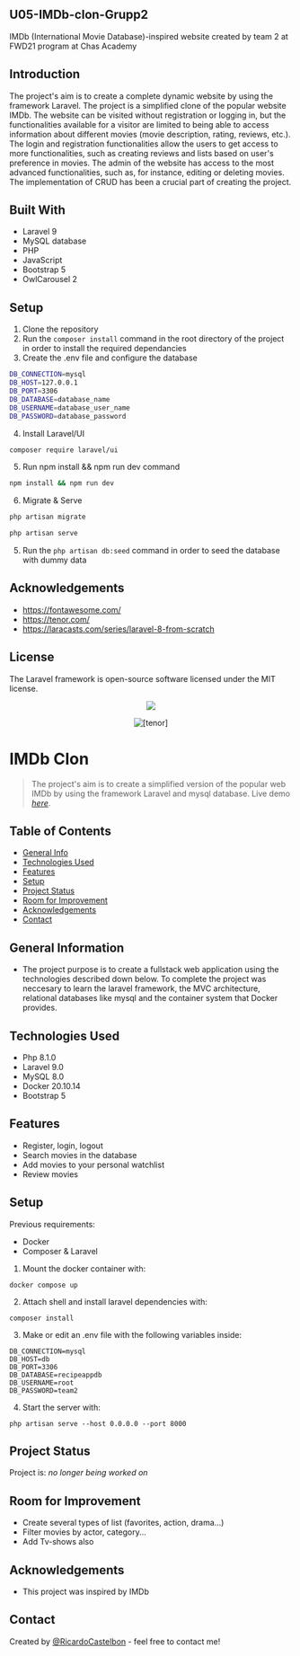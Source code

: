 
## U05-IMDb-clon-Grupp2
IMDb (International Movie Database)-inspired website created by team 2 at FWD21 program at Chas Academy

## Introduction
The project's aim is to create a complete dynamic website by using the framework Laravel. The project is a simplified clone of the popular website IMDb. The website can be visited without registration or logging in, but the functionalities available for a visitor are limited to being able to access information about different movies (movie description, rating, reviews, etc.). The login and registration functionalities allow the users to get access to more functionalities, such as creating reviews and lists based on user's preference in movies. The admin of the website has access to the most advanced functionalities, such as, for instance, editing or deleting movies. The implementation of CRUD has been a crucial part of creating the project.

<!-- The project is letting a user registrate and create lists based on their preference in movies. As an admin there is other functionality involved such as updating or deleting a movie. -->

## Built With
- Laravel 9
- MySQL database
- PHP
- JavaScript
- Bootstrap 5
- OwlCarousel 2

## Setup
1. Clone the repository
2. Run the `composer install` command in the root directory of the project in order to install the required dependancies
3. Create the .env file and configure the database
  ```sh
DB_CONNECTION=mysql
DB_HOST=127.0.0.1
DB_PORT=3306
DB_DATABASE=database_name
DB_USERNAME=database_user_name
DB_PASSWORD=database_password
   ```

4. Install Laravel/UI
  ```sh
  composer require laravel/ui
  ```

5. Run npm install && npm run dev command
  ```sh
npm install && npm run dev
  ```

6. Migrate & Serve
  ```sh
php artisan migrate
```
   ```sh
php artisan serve
  ```
5. Run the `php artisan db:seed` command in order to seed the database with dummy data


## Acknowledgements
- https://fontawesome.com/
- https://tenor.com/
- https://laracasts.com/series/laravel-8-from-scratch

## License
The Laravel framework is open-source software licensed under the MIT license. 
<p align="center"><img src="https://laravel.com/assets/img/components/logo-laravel.svg"></p>
<p align="center"><img src="https://user-images.githubusercontent.com/90846771/156632535-55ba7b31-a3e4-464a-bb29-1a7d32ebcd6b.gif" alt="[tenor]"></p>



# IMDb Clon
> The project's aim is to create a simplified version of the popular web IMDb by using the framework Laravel and mysql database.
> Live demo [_here_](https://imdb-clon.herokuapp.com/). <!-- If you have the project hosted somewhere, include the link here. -->

## Table of Contents
* [General Info](#general-information)
* [Technologies Used](#technologies-used)
* [Features](#features)
* [Setup](#setup)
* [Project Status](#project-status)
* [Room for Improvement](#room-for-improvement)
* [Acknowledgements](#acknowledgements)
* [Contact](#contact)
<!-- * [License](#license) -->


## General Information
- The project purpose is to create a fullstack web application using the technologies described down below. To complete the project was neccesary to learn the laravel framework, the MVC architecture, relational databases like mysql and the container system that Docker provides.


## Technologies Used
- Php 8.1.0
- Laravel 9.0
- MySQL 8.0
- Docker 20.10.14
- Bootstrap 5


## Features
- Register, login, logout
- Search movies in the database
- Add movies to your personal watchlist
- Review movies


## Setup
Previous requirements:
- Docker
- Composer & Laravel

1. Mount the docker container with:
```
docker compose up
```
2. Attach shell and install laravel dependencies with:
```
composer install
```
3. Make or edit an .env file with the following variables inside:
```
DB_CONNECTION=mysql
DB_HOST=db
DB_PORT=3306
DB_DATABASE=recipeappdb
DB_USERNAME=root
DB_PASSWORD=team2
```
4. Start the server with:
```
php artisan serve --host 0.0.0.0 --port 8000
```


## Project Status
Project is: _no longer being worked on_


## Room for Improvement
- Create several types of list (favorites, action, drama...)
- Filter movies by actor, category...
- Add Tv-shows also


## Acknowledgements
- This project was inspired by IMDb


## Contact
Created by [@RicardoCastelbon](https://github.com/RicardoCastelbon) - feel free to contact me!


